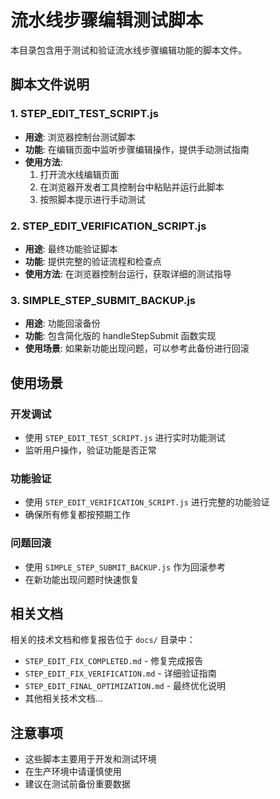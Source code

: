 # 流水线步骤编辑测试脚本

本目录包含用于测试和验证流水线步骤编辑功能的脚本文件。

## 脚本文件说明

### 1. STEP_EDIT_TEST_SCRIPT.js
- **用途**: 浏览器控制台测试脚本
- **功能**: 在编辑页面中监听步骤编辑操作，提供手动测试指南
- **使用方法**: 
  1. 打开流水线编辑页面
  2. 在浏览器开发者工具控制台中粘贴并运行此脚本
  3. 按照脚本提示进行手动测试

### 2. STEP_EDIT_VERIFICATION_SCRIPT.js
- **用途**: 最终功能验证脚本
- **功能**: 提供完整的验证流程和检查点
- **使用方法**: 在浏览器控制台运行，获取详细的测试指导

### 3. SIMPLE_STEP_SUBMIT_BACKUP.js
- **用途**: 功能回滚备份
- **功能**: 包含简化版的 handleStepSubmit 函数实现
- **使用场景**: 如果新功能出现问题，可以参考此备份进行回滚

## 使用场景

### 开发调试
- 使用 `STEP_EDIT_TEST_SCRIPT.js` 进行实时功能测试
- 监听用户操作，验证功能是否正常

### 功能验证
- 使用 `STEP_EDIT_VERIFICATION_SCRIPT.js` 进行完整的功能验证
- 确保所有修复都按预期工作

### 问题回滚
- 使用 `SIMPLE_STEP_SUBMIT_BACKUP.js` 作为回滚参考
- 在新功能出现问题时快速恢复

## 相关文档
相关的技术文档和修复报告位于 `docs/` 目录中：
- `STEP_EDIT_FIX_COMPLETED.md` - 修复完成报告
- `STEP_EDIT_FIX_VERIFICATION.md` - 详细验证指南
- `STEP_EDIT_FINAL_OPTIMIZATION.md` - 最终优化说明
- 其他相关技术文档...

## 注意事项
- 这些脚本主要用于开发和测试环境
- 在生产环境中请谨慎使用
- 建议在测试前备份重要数据
